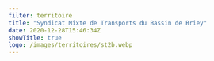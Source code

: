 ```yaml
---
filter: territoire
title: "Syndicat Mixte de Transports du Bassin de Briey"
date: 2020-12-28T15:46:34Z
showTitle: true
logo: /images/territoires/st2b.webp
---
```

